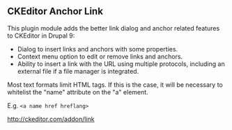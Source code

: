 CKEditor Anchor Link
--------------------------------------------------------------------------------

This plugin module adds the better link dialog and anchor related features
to CKEditor in Drupal 9:

- Dialog to insert links and anchors with some properties.
- Context menu option to edit or remove links and anchors.
- Ability to insert a link with the URL using multiple protocols, including an
  external file if a file manager is integrated.

Most text formats limit HTML tags. If this is the case, it will
 be necessary to whitelist the "name" attribute on the "a" element.

E.g. `<a name href hreflang>`


http://ckeditor.com/addon/link

